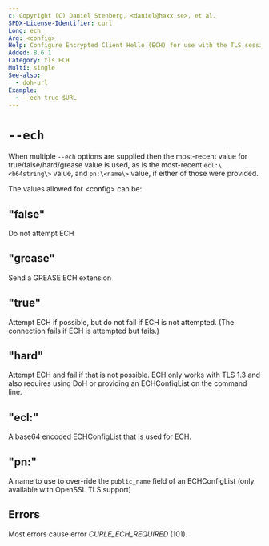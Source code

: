 ```yaml
---
c: Copyright (C) Daniel Stenberg, <daniel@haxx.se>, et al.
SPDX-License-Identifier: curl
Long: ech
Arg: <config>
Help: Configure Encrypted Client Hello (ECH) for use with the TLS session
Added: 8.6.1
Category: tls ECH
Multi: single
See-also:
  - doh-url
Example:
  - --ech true $URL
---
```


# `--ech`

When multiple ``--ech`` options are supplied then the most-recent value for
true/false/hard/grease value is used, as is the most-recent
``ecl:\<b64string\>`` value, and ``pn:\<name\>`` value, if either of those were
provided.

The values allowed for \<config\> can be:

## "false"
Do not attempt ECH

## "grease"

Send a GREASE ECH extension

## "true"

Attempt ECH if possible, but do not fail if ECH is not attempted.
(The connection fails if ECH is attempted but fails.)

## "hard"

Attempt ECH and fail if that is not possible.
ECH only works with TLS 1.3 and also requires using
DoH or providing an ECHConfigList on the command line.

## "ecl:<b64val>"

A base64 encoded ECHConfigList that is used for ECH.

## "pn:<name>"

A name to use to over-ride the `public_name` field of an ECHConfigList
(only available with OpenSSL TLS support)

## Errors

Most errors cause error
*CURLE_ECH_REQUIRED* (101).

